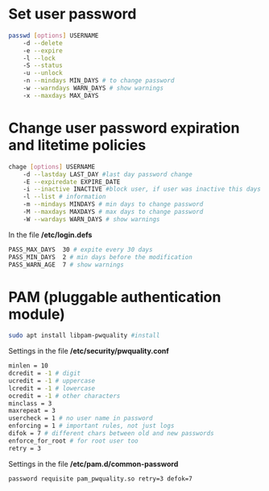 # Set user password
```bash
passwd [options] USERNAME
	-d --delete
	-e --expire
	-l --lock
	-S --status
	-u --unlock
	-n --mindays MIN_DAYS # to change password
	-w --warndays WARN_DAYS # show warnings
	-x --maxdays MAX_DAYS
```

# Change user password expiration and litetime policies
```bash
chage [options] USERNAME
	-d --lastday LAST_DAY #last day password change
	-E --expiredate EXPIRE_DATE
	-i --inactive INACTIVE #block user, if user was inactive this days
	-l --list # information
	-m --mindays MINDAYS # min days to change password
	-M --maxdays MAXDAYS # max days to change password
	-W --wardays WARN_DAYS # show warnings
```

In the file **/etc/login.defs**
```bash
PASS_MAX_DAYS  30 # expite every 30 days
PASS_MIN_DAYS  2 # min days before the modification
PASS_WARN_AGE  7 # show warnings
```

# PAM (pluggable authentication module)
```bash
sudo apt install libpam-pwquality #install
```

Settings in the file **/etc/security/pwquality.conf**
```bash
minlen = 10
dcredit = -1 # digit
ucredit = -1 # uppercase
lcredit = -1 # lowercase
ocredit = -1 # other characters
minclass = 3
maxrepeat = 3
usercheck = 1 # no user name in password
enforcing = 1 # important rules, not just logs
difok = 7 # different chars between old and new passwords
enforce_for_root # for root user too
retry = 3
```

Settings in the file **/etc/pam.d/common-password**

```bash
password requisite pam_pwquality.so retry=3 defok=7
```